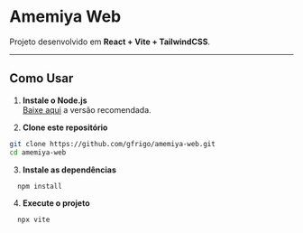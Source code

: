 # Amemiya Web

Projeto desenvolvido em **React + Vite + TailwindCSS**.  

---

## Como Usar

1. **Instale o Node.js**  
  [Baixe aqui](https://nodejs.org/pt) a versão recomendada.

2. **Clone este repositório**  
  ```bash
  git clone https://github.com/gfrigo/amemiya-web.git
  cd amemiya-web
  ````

3. **Instale as dependências**  
  ```bash
    npm install
  ````

4. **Execute o projeto**  
  ```bash
    npx vite
  ````